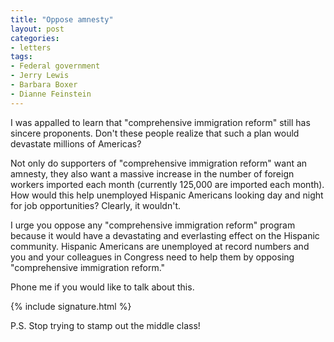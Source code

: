 ```yaml
---
title: "Oppose amnesty"
layout: post
categories:
- letters
tags:
- Federal government
- Jerry Lewis
- Barbara Boxer
- Dianne Feinstein
---
```


I was appalled to learn that "comprehensive immigration reform" still has sincere proponents. Don't these people realize that such a plan would devastate millions of Americas?

Not only do supporters of "comprehensive immigration reform" want an amnesty, they also want a massive increase in the number of foreign workers imported each month (currently 125,000 are imported each month). How would this help unemployed Hispanic Americans looking day and night for job opportunities? Clearly, it wouldn't.

I urge you oppose any "comprehensive immigration reform" program because it would have a devastating and everlasting effect on the Hispanic community. Hispanic Americans are unemployed at record numbers and you and your colleagues in Congress need to help them by opposing "comprehensive immigration reform."

Phone me if you would like to talk about this.

{% include signature.html %}

P.S. Stop trying to stamp out the middle class!